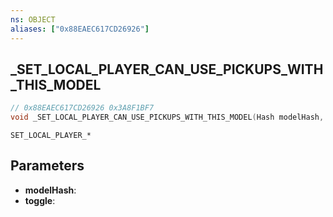 ```yaml
---
ns: OBJECT
aliases: ["0x88EAEC617CD26926"]
---
```

## _SET_LOCAL_PLAYER_CAN_USE_PICKUPS_WITH_THIS_MODEL

```c
// 0x88EAEC617CD26926 0x3A8F1BF7
void _SET_LOCAL_PLAYER_CAN_USE_PICKUPS_WITH_THIS_MODEL(Hash modelHash, BOOL toggle);
```

```
SET_LOCAL_PLAYER_*  
```

## Parameters
* **modelHash**:
* **toggle**:

